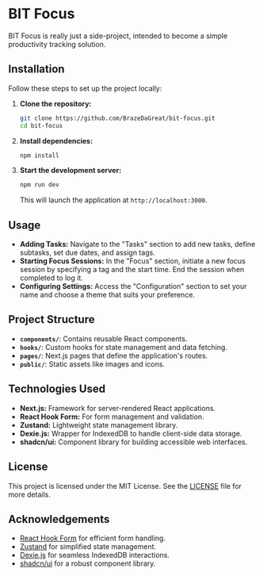 # BIT Focus

BIT Focus is really just a side-project, intended to become a simple productivity tracking solution.

## Installation

Follow these steps to set up the project locally:

1. **Clone the repository:**

   ```bash
   git clone https://github.com/BrazeDaGreat/bit-focus.git
   cd bit-focus
   ```

2. **Install dependencies:**

   ```bash
   npm install
   ```

3. **Start the development server:**

   ```bash
   npm run dev
   ```

   This will launch the application at `http://localhost:3000`.

## Usage

- **Adding Tasks:** Navigate to the "Tasks" section to add new tasks, define subtasks, set due dates, and assign tags.
- **Starting Focus Sessions:** In the "Focus" section, initiate a new focus session by specifying a tag and the start time. End the session when completed to log it.
- **Configuring Settings:** Access the "Configuration" section to set your name and choose a theme that suits your preference.

## Project Structure

- **`components/`**: Contains reusable React components.
- **`hooks/`**: Custom hooks for state management and data fetching.
- **`pages/`**: Next.js pages that define the application's routes.
- **`public/`**: Static assets like images and icons.

## Technologies Used

- **Next.js:** Framework for server-rendered React applications.
- **React Hook Form:** For form management and validation.
- **Zustand:** Lightweight state management library.
- **Dexie.js:** Wrapper for IndexedDB to handle client-side data storage.
- **shadcn/ui:** Component library for building accessible web interfaces.

## License

This project is licensed under the MIT License. See the [LICENSE](./LICENSE) file for more details.

## Acknowledgements

- [React Hook Form](https://react-hook-form.com/) for efficient form handling.
- [Zustand](https://github.com/pmndrs/zustand) for simplified state management.
- [Dexie.js](https://dexie.org/) for seamless IndexedDB interactions.
- [shadcn/ui](https://shadcn.dev/) for a robust component library.